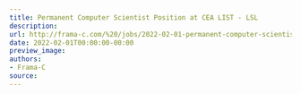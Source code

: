 ```yaml
---
title: Permanent Computer Scientist Position at CEA LIST - LSL
description:
url: http://frama-c.com/%20/jobs/2022-02-01-permanent-computer-scientist-cyber-security-verification.html%20
date: 2022-02-01T00:00:00-00:00
preview_image:
authors:
- Frama-C
source:
---
```



